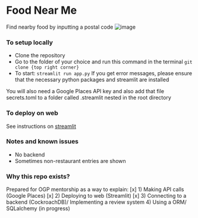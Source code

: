 # Food Near Me
Find nearby food by inputting a postal code
![image](https://github.com/String-sg/foodnearme/assets/44336310/dfddde7c-8d7c-41bb-a859-e3b18b10b08e)

### To setup locally
- Clone the repository
- Go to the folder of your choice and run this command in the terminal
```git clone {top right corner}```
- To start:
```streamlit run app.py```
If you get error messages, please ensure that the necessary python packages and streamlit are installed

You will also need a Google Places API key and also add that file secrets.toml to a folder called .streamlit nested in the root directory 

### To deploy on web
See instructions on [streamlit](https://streamlit.io/cloud)

### Notes and known issues
- No backend
- Sometimes non-restaurant entries are shown

### Why this repo exists?
Prepared for OGP mentorship as a way to explain:
[x] 1) Making API calls (Google Places)
[x] 2) Deploying to web (Streamlit)
[x] 3) Connecting to a backend (CockroachDB)/ Implementing a review system
4) Using a ORM/ SQLalchemy (in progress)
